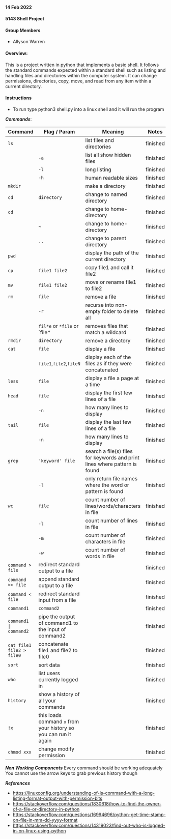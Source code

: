 #### 14 Feb 2022
#### 5143 Shell Project 

#### Group Members

- Allyson Warren

#### Overview:
This is a project written in python that implements a basic shell. It follows
the standard commands expected within a standard shell such as listing and handling
files and directories within the computer system. It can change permissions, directories,
copy, move, and read from any item within a current directory.


#### Instructions

- To run type python3 shell.py into a linux shell and it will run the program

***Commands***:

| Command | Flag / Param | Meaning                                   | Notes    |
| ------- | ------------ | ----------------------------------------- |----------|
| `ls`    |              | list files and directories                | finished |
|         | `-a`         | list all show hidden files                | finished |
|         | `-l`         | long listing                              | finished | 
|         | `-h`         | human readable sizes                      | finished |
| `mkdir` |              | make a directory                          | finished |
| `cd`    | `directory`  | change to named directory                 | finished |
| `cd`    |              | change to home-directory                  | finished |
|         | `~	`        | change to home-directory                  | finished |
|         | `..`         | change to parent directory                | finished |
| `pwd`   |              | display the path of the current directory | finished |
| `cp `   | `file1 file2`                | copy file1 and call it file2                                               | finished |
| `mv`    | `file1 file2`                | move or rename file1 to file2                                              | finished |
| `rm`    | `file`                       | remove a file                                                              | finished |
|         | `-r`                         | recurse into non-empty folder to delete all                                | finished |
|         | `fil*e` or `*file` or `file* | removes files that match a wildcard                                        | finished |
| `rmdir` | `directory`                  | remove a directory                                                         | finished |
| `cat`   | `file`                       | display a file                                                             | finished |
|         | `file1`,`file2`,`fileN`      | display each of the files as if they were concatenated                     | finished |
| `less`  | `file`                       | display a file a page at a time                                            | finished |
| `head`  | `file`                       | display the first few lines of a file                                      | finished |
|         | `-n`                         | how many lines to display                                                  | finished |
| `tail`  | `file`                       | display the last few lines of a file                                       | finished |
|         | `-n`                         | how many lines to display                                                  | finished |
| `grep`  | `'keyword' file`             | search a file(s) files for keywords and print lines where pattern is found | finished |
|         | `-l`                         | only return file names where the word or pattern is found                  | finished |
| `wc`    | `file`                       | count number of lines/words/characters in file                             | finished |
|         | `-l`                         | count number of lines in file                                              | finished |
|         | `-m`                         | count number of characters in file                                         | finished |
|         | `-w`                         | count number of words in file                                              | finished |
| `command > file`          | redirect standard output to a file                   |  | finished |
| `command >> file`         | append standard output to a file                     |  | finished |
| `command < file`          | redirect standard input from a file                  |  | finished |
| `command1`                | `command2`                                           |  | finished |
| `command1 \| command2`    | pipe the output of command1 to the input of command2 |  | finished |
| `cat file1 file2 > file0` | concatenate file1 and file2 to file0                 |  | finished |
| `sort`                    | sort data                                            |  | finished |
| `who`                     | list users currently logged in                       |  | finished |
| `history`   | show a history of all your commands                              |  | finished |
| `!x`        | this loads command `x` from your history so you can run it again |  | finished |
| `chmod xxx` | change modify permission                                         |  | finished |



***Non Working Components***
Every command should be working adequately
You cannot use the arrow keys to grab previous history though

***References***
- https://linuxconfig.org/understanding-of-ls-command-with-a-long-listing-format-output-with-permission-bits
- https://stackoverflow.com/questions/1830618/how-to-find-the-owner-of-a-file-or-directory-in-python
- https://stackoverflow.com/questions/16994696/python-get-time-stamp-on-file-in-mm-dd-yyyy-format
- https://stackoverflow.com/questions/14319023/find-out-who-is-logged-in-on-linux-using-python
